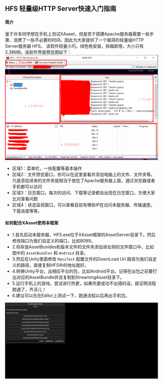 ## HFS 轻量级HTTP Server快速入门指南  

#### 简介  
鉴于许多同学想在手机上测试XAseet，但是苦于搭建Apache服务器需要一些步骤、浪费了一些不必要的时间。因此为大家提供了一个极简的轻量级HTTP Server服务器 HFS。
该软件轻量小巧，绿色免安装，拆箱即用，大小只有2.38MB。该软件界面预览图如下：  
![](./image/Hfs_Indruction.png)  

* 区域1：菜单栏，一些配置等基本操作
* 区域2：文件预览窗口，你可以在这里查看并添加电脑上的文件、文件夹等。凡是添加进来的文件夹就相当于放在了Apache服务器上面，通过浏览器或者手机都可以访问
* 区域3：日志窗口，每次的访问、下载等记录都会出现在日志窗口，方便大家比对查看问题
* 区域4：状态监视窗口，可以查看目前有哪些IP在访问本服务器、传输速度，下载进度等等。

#### 如何配合XAsset使用本框架  

* 1.首先启动本服务器，HFS.exe位于XAsset框架的AssetServer目录下。然后修改端口为我们自定义的端口，比如8089。
* 2.将存放AssetBunldes和版本文件的文件夹添加进左侧的文件窗口中，比如图中的 ``AssetBundles`` 和 ``Android`` 目录。
* 3.然后在Unity里面修改 ``Manifest`` 配置文件的DownLoad Url 路径为我们自定义的路径，直接复制HFS中的地址就好。
* 4.转换Unity平台，出相应平台的包，比如Android平台。记得在出包之前要打出对应的AssetBundle并且复制到StreamingAsset目录下。
* 5.运行手机上的游戏，尝试进行热更，如果热更成功不出错的话，就证明流程跑通了，齐活儿！  
* 6.建议可以先在Editor上测试一下，跑通流程以后再出手机包。  

![](./image/AssetUpdate.png)  



